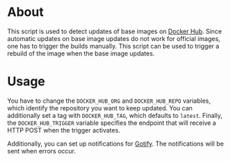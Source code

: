 # About

This script is used to detect updates of base images on [Docker Hub](https://hub.docker.com/).
Since automatic updates on base image updates do not work for official images, one has to trigger the builds manually.
This script can be used to trigger a rebuild of the image when the base image updates.

# Usage

You have to change the `DOCKER_HUB_ORG` and `DOCKER_HUB_REPO` variables, which identify the repository you want to keep updated.
You can additionally set a tag with `DOCKER_HUB_TAG`, which defaults to `latest`.
Finally, the `DOCKER_HUB_TRIGGER` variable specifies the endpoint that will receive a HTTP POST when the trigger activates.

Additionally, you can set up notifications for [Gotify](https://gotify.net/).
The notifications will be sent when errors occur.
